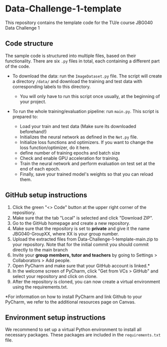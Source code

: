 # Data-Challenge-1-template
This repository contains the template code for the TU/e course JBG040 Data Challenge 1

## Code structure
The sample code is structured into multiple files, based on their functionality. 
There are six `.py` files in total, each containing a different part of the code. 

- To download the data: run the `ImageDataset.py` file. The script will create a directory `/data/` and download the training and test data with corresponding labels to this directory. 
    - You will only have to run this script once usually, at the beginning of your project.

- To run the whole training/evaluation pipeline: run `main.py`. This script is prepared to:
    - Load your train and test data (Make sure its downloaded beforehand!)
    - Initializes the neural network as defined in the `Net.py` file.
    - Initialize loss functions and optimizers. If you want to change the loss function/optimizer, do it here.
    - define number of training epochs and batch size
    - Check and enable GPU acceleration for training.
    - Train the neural network and perform evaluation on test set at the end of each epoch.
    - Finally, save your trained model's weights so that you can reload them.


## GitHub setup instructions
1. Click the green "<> Code" button at the upper right corner of the repositiory.
2. Make sure that the tab "Local" is selected and click "Download ZIP".
3. Go to the GitHub homepage and create a new repository.
4. Make sure that the repository is set to **private** and give it the name JBG040-GroupXX, where XX is your group number.
5. Upload the extracted files from Data-Challenge-1-template-main.zip to your repository. Note that for the initial commit you should commit directly to the main branch
6. Invite your **group members, tutor and teachers** by going to Settings > Collaborators > Add people.
7. Open PyCharm and make sure that your GitHub account is linked.*
8. In the welcome screen of PyCharm, click "Get from VCs > GitHub" and select your repository and click on clone.
9. After the repository is cloned, you can now create a virtual environment using the requirements.txt.

*For information on how to install PyCharm and link Github to your PyCharm, we refer to the additional resources page on Canvas.


## Environment setup instructions
We recommend to set up a virtual Python environment to install all necessary packages. 
These packages are included in the `requirements.txt` file.


